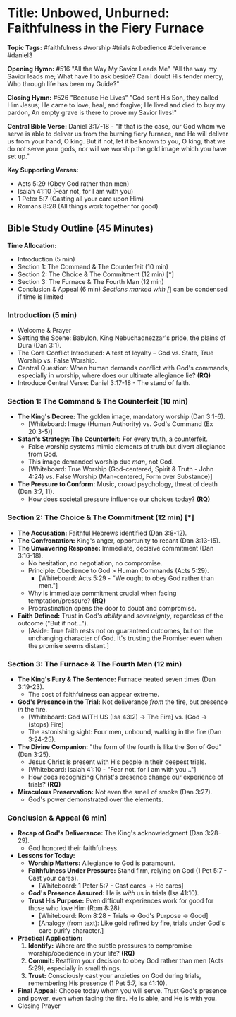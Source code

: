 # Title: Unbowed, Unburned: Faithfulness in the Fiery Furnace

**Topic Tags:** #faithfulness #worship #trials #obedience #deliverance #daniel3

**Opening Hymn:** #516 "All the Way My Savior Leads Me"
"All the way my Savior leads me; What have I to ask beside? Can I doubt His tender mercy, Who through life has been my Guide?"

**Closing Hymn:** #526 "Because He Lives"
"God sent His Son, they called Him Jesus; He came to love, heal, and forgive; He lived and died to buy my pardon, An empty grave is there to prove my Savior lives!"

**Central Bible Verse:** Daniel 3:17-18 - "If that is the case, our God whom we serve is able to deliver us from the burning fiery furnace, and He will deliver us from your hand, O king. But if not, let it be known to you, O king, that we do not serve your gods, nor will we worship the gold image which you have set up."

**Key Supporting Verses:**
*   Acts 5:29 (Obey God rather than men)
*   Isaiah 41:10 (Fear not, for I am with you)
*   1 Peter 5:7 (Casting all your care upon Him)
*   Romans 8:28 (All things work together for good)

## Bible Study Outline (45 Minutes)

**Time Allocation:**
- Introduction (5 min)
- Section 1: The Command & The Counterfeit (10 min)
- Section 2: The Choice & The Commitment (12 min) [*]
- Section 3: The Furnace & The Fourth Man (12 min)
- Conclusion & Appeal (6 min)
*Sections marked with [*] can be condensed if time is limited

### Introduction (5 min)
- Welcome & Prayer
- Setting the Scene: Babylon, King Nebuchadnezzar's pride, the plains of Dura (Dan 3:1).
- The Core Conflict Introduced: A test of loyalty – God vs. State, True Worship vs. False Worship.
- Central Question: When human demands conflict with God's commands, especially in worship, where does our ultimate allegiance lie? **(RQ)**
- Introduce Central Verse: Daniel 3:17-18 - The stand of faith.

### Section 1: The Command & The Counterfeit (10 min)
- **The King's Decree:** The golden image, mandatory worship (Dan 3:1-6).
    - [Whiteboard: Image (Human Authority) vs. God's Command (Ex 20:3-5)]
- **Satan's Strategy: The Counterfeit:** For every truth, a counterfeit.
    - False worship systems mimic elements of truth but divert allegiance from God.
    - This image demanded worship due *man*, not God.
    - [Whiteboard: True Worship (God-centered, Spirit & Truth - John 4:24) vs. False Worship (Man-centered, Form over Substance)]
- **The Pressure to Conform:** Music, crowd psychology, threat of death (Dan 3:7, 11).
    - How does societal pressure influence our choices today? **(RQ)**

### Section 2: The Choice & The Commitment (12 min) [*]
- **The Accusation:** Faithful Hebrews identified (Dan 3:8-12).
- **The Confrontation:** King's anger, opportunity to recant (Dan 3:13-15).
- **The Unwavering Response:** Immediate, decisive commitment (Dan 3:16-18).
    - No hesitation, no negotiation, no compromise.
    - Principle: Obedience to God > Human Commands (Acts 5:29).
        - [Whiteboard: Acts 5:29 - "We ought to obey God rather than men."]
    - Why is immediate commitment crucial when facing temptation/pressure? **(RQ)**
    - Procrastination opens the door to doubt and compromise.
- **Faith Defined:** Trust in God's *ability* and *sovereignty*, regardless of the outcome ("But if not...").
    - [Aside: True faith rests not on guaranteed outcomes, but on the unchanging character of God. It's trusting the Promiser even when the promise seems distant.]

### Section 3: The Furnace & The Fourth Man (12 min)
- **The King's Fury & The Sentence:** Furnace heated seven times (Dan 3:19-23).
    - The cost of faithfulness can appear extreme.
- **God's Presence in the Trial:** Not deliverance *from* the fire, but presence *in* the fire.
    - [Whiteboard: God WITH US (Isa 43:2) -> The Fire] vs. [God -> (stops) Fire]
    - The astonishing sight: Four men, unbound, walking in the fire (Dan 3:24-25).
- **The Divine Companion:** "the form of the fourth is like the Son of God" (Dan 3:25).
    - Jesus Christ is present with His people in their deepest trials.
    - [Whiteboard: Isaiah 41:10 - "Fear not, for I am with you..."]
    - How does recognizing Christ's presence change our experience of trials? **(RQ)**
- **Miraculous Preservation:** Not even the smell of smoke (Dan 3:27).
    - God's power demonstrated over the elements.

### Conclusion & Appeal (6 min)
- **Recap of God's Deliverance:** The King's acknowledgment (Dan 3:28-29).
    - God honored their faithfulness.
- **Lessons for Today:**
    - **Worship Matters:** Allegiance to God is paramount.
    - **Faithfulness Under Pressure:** Stand firm, relying on God (1 Pet 5:7 - Cast your cares).
        - [Whiteboard: 1 Peter 5:7 - Cast cares -> He cares]
    - **God's Presence Assured:** He is *with* us in trials (Isa 41:10).
    - **Trust His Purpose:** Even difficult experiences work for good for those who love Him (Rom 8:28).
        - [Whiteboard: Rom 8:28 - Trials -> God's Purpose -> Good]
        - [Analogy (from text): Like gold refined by fire, trials under God's care purify character.]
- **Practical Application:**
    1.  **Identify:** Where are the subtle pressures to compromise worship/obedience in your life? **(RQ)**
    2.  **Commit:** Reaffirm your decision to obey God rather than men (Acts 5:29), especially in small things.
    3.  **Trust:** Consciously cast your anxieties on God during trials, remembering His presence (1 Pet 5:7, Isa 41:10).
- **Final Appeal:** Choose today whom you will serve. Trust God's presence and power, even when facing the fire. He is able, and He is with you.
- Closing Prayer